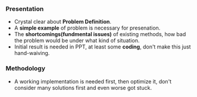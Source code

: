 ### Presentation

- Crystal clear about **Problem Definition**.
- A **simple example** of problem is necessary for presenation.
- The **shortcomings(fundmental issues)** of existing methods, how bad the problem would be under what kind of situation.
- Initial result is needed in PPT, at least some **coding**, don't make this just hand-waiving.


### Methodology

- A working implementation is needed first, then optimize it, don't consider many solutions first and even worse got stuck.
